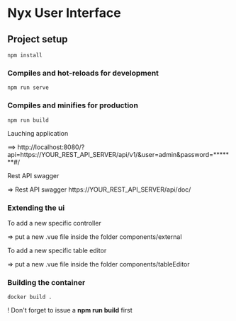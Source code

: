 # Nyx User Interface

## Project setup
```
npm install
```

### Compiles and hot-reloads for development
```
npm run serve
```



### Compiles and minifies for production
```
npm run build
```
Lauching application

==> http://localhost:8080/?api=https://YOUR_REST_API_SERVER/api/v1/&user=admin&password=*******#/

Rest API swagger

=> Rest API swagger https://YOUR_REST_API_SERVER/api/doc/

### Extending the ui

To add a new specific controller

=> put a new .vue file inside the folder components/external

To add a new specific table editor

=> put a new .vue file inside the folder components/tableEditor

### Building the container

```
docker build .
```

! Don't forget to issue a **npm run build** first 





